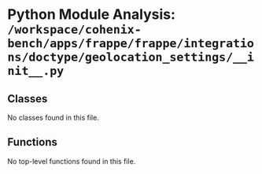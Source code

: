# Python Module Analysis: `/workspace/cohenix-bench/apps/frappe/frappe/integrations/doctype/geolocation_settings/__init__.py`

## Classes

No classes found in this file.


## Functions

No top-level functions found in this file.
